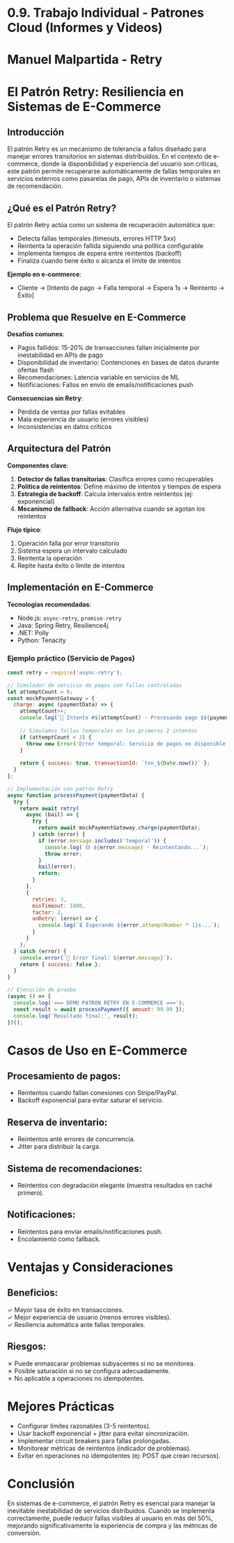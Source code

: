 # 0.9. Trabajo Individual - Patrones Cloud (Informes y Videos)

# Manuel Malpartida - Retry

# El Patrón Retry: Resiliencia en Sistemas de E-Commerce

## Introducción
El patrón Retry es un mecanismo de tolerancia a fallos diseñado para manejar errores transitorios en sistemas distribuidos. En el contexto de e-commerce, donde la disponibilidad y experiencia del usuario son críticas, este patrón permite recuperarse automáticamente de fallas temporales en servicios externos como pasarelas de pago, APIs de inventario o sistemas de recomendación.

## ¿Qué es el Patrón Retry?
El patrón Retry actúa como un sistema de recuperación automática que:

- Detecta fallas temporales (timeouts, errores HTTP 5xx)
- Reintenta la operación fallida siguiendo una política configurable
- Implementa tiempos de espera entre reintentos (backoff)
- Finaliza cuando tiene éxito o alcanza el límite de intentos

**Ejemplo en e-commerce**:

 - Cliente → [Intento de pago → Falla temporal → Espera 1s → Reintento → Éxito]



## Problema que Resuelve en E-Commerce
**Desafíos comunes**:
- Pagos fallidos: 15-20% de transacciones fallan inicialmente por inestabilidad en APIs de pago
- Disponibilidad de inventario: Contenciones en bases de datos durante ofertas flash
- Recomendaciones: Latencia variable en servicios de ML
- Notificaciones: Fallos en envío de emails/notificaciones push

**Consecuencias sin Retry**:
- Pérdida de ventas por fallas evitables
- Mala experiencia de usuario (errores visibles)
- Inconsistencias en datos críticos

## Arquitectura del Patrón
**Componentes clave**:
1. **Detector de fallas transitorias**: Clasifica errores como recuperables
2. **Política de reintentos**: Define máximo de intentos y tiempos de espera
3. **Estrategia de backoff**: Calcula intervalos entre reintentos (ej: exponencial)
4. **Mecanismo de fallback**: Acción alternativa cuando se agotan los reintentos

**Flujo típico**:
1. Operación falla por error transitorio
2. Sistema espera un intervalo calculado
3. Reintenta la operación
4. Repite hasta éxito o límite de intentos

## Implementación en E-Commerce
**Tecnologías recomendadas**:
- Node.js: `async-retry`, `promise-retry`
- Java: Spring Retry, Resilience4j
- .NET: Polly
- Python: Tenacity

### Ejemplo práctico (Servicio de Pagos)
```javascript
const retry = require('async-retry');

// Simulador de servicio de pagos con fallas controladas
let attemptCount = 0;
const mockPaymentGateway = {
  charge: async (paymentData) => {
    attemptCount++;
    console.log(`🔵 Intento #${attemptCount} - Procesando pago $${paymentData.amount}`);
    
    // Simulamos fallas temporales en los primeros 2 intentos
    if (attemptCount < 3) {
      throw new Error('Error temporal: Servicio de pagos no disponible');
    }
    
    return { success: true, transactionId: `txn_${Date.now()}` };
  }
};

// Implementación con patrón Retry
async function processPayment(paymentData) {
  try {
    return await retry(
      async (bail) => {
        try {
          return await mockPaymentGateway.charge(paymentData);
        } catch (error) {
          if (error.message.includes('temporal')) {
            console.log(`🟡 ${error.message} - Reintentando...`);
            throw error;
          }
          bail(error);
          return;
        }
      },
      {
        retries: 3,
        minTimeout: 1000,
        factor: 2,
        onRetry: (error) => {
          console.log(`⏳ Esperando ${error.attemptNumber * 1}s...`);
        }
      }
    );
  } catch (error) {
    console.error(`🔴 Error final: ${error.message}`);
    return { success: false };
  }
}

// Ejecución de prueba
(async () => {
  console.log('=== DEMO PATRÓN RETRY EN E-COMMERCE ===');
  const result = await processPayment({ amount: 99.99 });
  console.log('Resultado final:', result);
})();

```

# Casos de Uso en E-Commerce

## Procesamiento de pagos:
- Reintentos cuando fallan conexiones con Stripe/PayPal.
- Backoff exponencial para evitar saturar el servicio.

## Reserva de inventario:
- Reintentos ante errores de concurrencia.
- Jitter para distribuir la carga.

## Sistema de recomendaciones:
- Reintentos con degradación elegante (muestra resultados en caché primero).

## Notificaciones:
- Reintentos para enviar emails/notificaciones push.
- Encolamiento como fallback.

# Ventajas y Consideraciones

## Beneficios:
✓ Mayor tasa de éxito en transacciones.  
✓ Mejor experiencia de usuario (menos errores visibles).  
✓ Resiliencia automática ante fallas temporales.  

## Riesgos:
✗ Puede enmascarar problemas subyacentes si no se monitorea.  
✗ Posible saturación si no se configura adecuadamente.  
✗ No aplicable a operaciones no idempotentes.  

# Mejores Prácticas
- Configurar límites razonables (3-5 reintentos).
- Usar backoff exponencial + jitter para evitar sincronización.
- Implementar circuit breakers para fallas prolongadas.
- Monitorear métricas de reintentos (indicador de problemas).
- Evitar en operaciones no idempotentes (ej: POST que crean recursos).

# Conclusión
En sistemas de e-commerce, el patrón Retry es esencial para manejar la inevitable inestabilidad de servicios distribuidos. Cuando se implementa correctamente, puede reducir fallas visibles al usuario en más del 50%, mejorando significativamente la experiencia de compra y las métricas de conversión.
